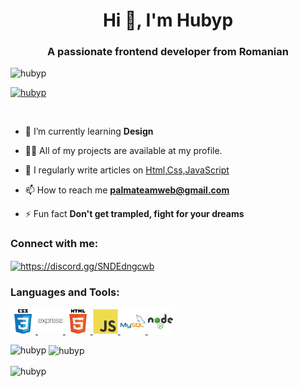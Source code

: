 <h1 align="center">Hi 👋, I'm Hubyp</h1>
<h3 align="center">A passionate frontend developer from Romanian</h3>

<p align="left"> <img src="https://komarev.com/ghpvc/?username=hubyp&label=Profile%20views&color=0e75b6&style=flat" alt="hubyp" /> </p>

<p align="left"> <a href="https://github.com/ryo-ma/github-profile-trophy"><img src="https://github-profile-trophy.vercel.app/?username=hubyp" alt="hubyp" /></a> </p>

<p align="left"> <a href="https://twitter.com/" target="blank"><img src="https://img.shields.io/twitter/follow/?logo=twitter&style=for-the-badge" alt="" /></a> </p>

- 🌱 I’m currently learning **Design**

- 👨‍💻 All of my projects are available at my profile.

- 📝 I regularly write articles on [Html,Css,JavaScript](Html,Css,JavaScript)

- 📫 How to reach me **palmateamweb@gmail.com**

- ⚡ Fun fact **__Don't get trampled, fight for your dreams__**

<h3 align="left">Connect with me:</h3
[![Discord Presence](https://lanyard.cnrad.dev/api/886810214739869786)](https://discord.com/users/886810214739869786)
<p align="left">
<a href="https://discord.gg/BlackMoneyEpoch" target="blank"><img align="center" src="https://raw.githubusercontent.com/rahuldkjain/github-profile-readme-generator/master/src/images/icons/Social/discord.svg" alt="https://discord.gg/SNDEdngcwb" height="30" width="40" /></a>
</p>

<h3 align="left">Languages and Tools:</h3>
<p align="left"> </a> <a href="https://www.w3schools.com/css/" target="_blank" rel="noreferrer"> <img src="https://raw.githubusercontent.com/devicons/devicon/master/icons/css3/css3-original-wordmark.svg" alt="css3" width="40" height="40"/> </a> <a href="https://expressjs.com" target="_blank" rel="noreferrer"> <img src="https://raw.githubusercontent.com/devicons/devicon/master/icons/express/express-original-wordmark.svg" alt="express" width="40" height="40"/>  <a href="https://www.w3.org/html/" target="_blank" rel="noreferrer"> <img src="https://raw.githubusercontent.com/devicons/devicon/master/icons/html5/html5-original-wordmark.svg" alt="html5" width="40" height="40"/> <a href="https://developer.mozilla.org/en-US/docs/Web/JavaScript" target="_blank" rel="noreferrer"> <img src="https://raw.githubusercontent.com/devicons/devicon/master/icons/javascript/javascript-original.svg" alt="javascript" width="40" height="40"/> </a> <a href="https://www.mysql.com/" target="_blank" rel="noreferrer"> <img src="https://raw.githubusercontent.com/devicons/devicon/master/icons/mysql/mysql-original-wordmark.svg" alt="mysql" width="40" height="40"/> </a> <a href="https://nodejs.org" target="_blank" rel="noreferrer"> <img src="https://raw.githubusercontent.com/devicons/devicon/master/icons/nodejs/nodejs-original-wordmark.svg" alt="nodejs" width="40" height="40"/>  </a> </p>

<p><img align="left" src="https://github-readme-stats.vercel.app/api/top-langs?username=hubyp&show_icons=true&locale=en&layout=compact" alt="hubyp" /></p>

<p>&nbsp;<img align="center" src="https://github-readme-stats.vercel.app/api?username=hubyp&show_icons=true&locale=en" alt="hubyp" /></p>

<p><img align="center" src="https://github-readme-streak-stats.herokuapp.com/?user=hubyp&" alt="hubyp" /></p>
